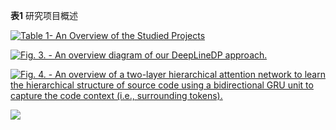 **表1** 研究项目概述

[![Table 1-  An Overview of the Studied Projects ](https://picture.lingzero.cn/img/202303310829770.gif)](https://ieeexplore.ieee.org/mediastore_new/IEEE/content/media/32/10008953/9689967/tanti.t1-3144348-large.gif)

[![Fig. 3. -  An overview diagram of our DeepLineDP approach. ](https://picture.lingzero.cn/img/202303310828882.gif)](https://ieeexplore.ieee.org/mediastore_new/IEEE/content/media/32/10008953/9689967/tanti3-3144348-large.gif)



[![Fig. 4. -  An overview of a two-layer hierarchical attention network to learn the hierarchical structure of source code using a bidirectional GRU unit to capture the code context (i.e., surrounding tokens). ](https://ieeexplore.ieee.org/mediastore_new/IEEE/content/media/32/10008953/9689967/tanti4-3144348-small.gif)](https://ieeexplore.ieee.org/mediastore_new/IEEE/content/media/32/10008953/9689967/tanti4-3144348-large.gif)

![](https://picture.lingzero.cn/img/202303310814781.gif)